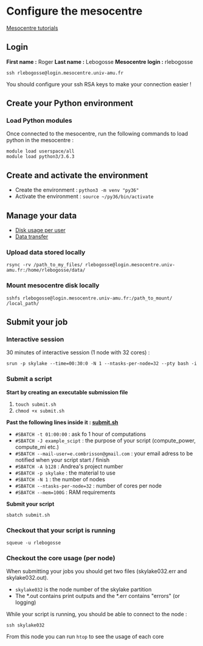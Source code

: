 # Configure the mesocentre

[Mesocentre tutorials](https://mesocentre.univ-amu.fr/les-tutoriaux/)

## Login

**First name :** Roger
**Last name :** Lebogosse
**Mesocentre login :** rlebogosse

`ssh rlebogosse@login.mesocentre.univ-amu.fr`

You should configure your ssh RSA keys to make your connection easier !

## Create your Python environment

### Load Python modules

Once connected to the mesocentre, run the following commands to load python in the mesocentre :

```
module load userspace/all
module load python3/3.6.3
```

## Create and activate the environment

* Create the environment : `python3 -m venv "py36"`
* Activate the environment : `source ~/py36/bin/activate`

## Manage your data

* [Disk usage per user](https://mesocentre.univ-amu.fr/espaces_disquesn/)
* [Data transfer](https://mesocentre.univ-amu.fr/sauvegarde-donnees/)

### Upload data stored locally

`rsync -rv /path_to_my_files/ rlebogosse@login.mesocentre.univ-amu.fr:/home/rlebogosse/data/`

### Mount mesocentre disk locally

`sshfs rlebogosse@login.mesocentre.univ-amu.fr:/path_to_mount/ /local_path/`

## Submit your job

### Interactive session

30 minutes of interactive session (1 node with 32 cores) :

`srun -p skylake --time=00:30:0 -N 1 --ntasks-per-node=32 --pty bash -i`

### Submit a script

**Start by creating an executable submission file**
1. `touch submit.sh`
2. `chmod +x submit.sh`

**Past the following lines inside it : [submit.sh](https://github.com/brainets/ressources/blob/master/mesocentre/script/submit.sh)**
* `#SBATCH -t 01:00:00` : ask fo 1 hour of computations
* `#SBATCH -J example_scipt` : the purpose of your script (compute_power, compute_mi etc.)
* `#SBATCH --mail-user=e.combrisson@gmail.com` : your email adress to be notified when your script start / finish
* `#SBATCH -A b128` : Andrea's project number
* `#SBATCH -p skylake` : the material to use
* `#SBATCH -N 1` : the number of nodes
* `#SBATCH --ntasks-per-node=32` : number of cores per node
* `#SBATCH --mem=100G` : RAM requirements

**Submit your script**

`sbatch submit.sh`

### Checkout that your script is running

`squeue -u rlebogosse`

### Checkout the core usage (per node)

When submitting your jobs you should get two files (skylake032.err and skylake032.out).
* `skylake032` is the node number of the skylake partition
* The \*.out contains print outputs and the \*.err contains "errors" (or logging)

While your script is running, you should be able to connect to the node :

`ssh skylake032`

From this node you can run `htop` to see the usage of each core
